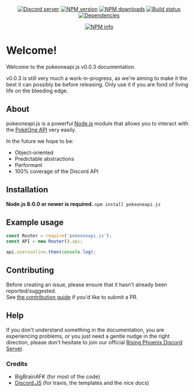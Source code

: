 <div align="center">
  <p>
    <a href="https://discord.gg/56MdzWH"><img src="https://discordapp.com/api/guilds/395758802361909258/embed.png" alt="Discord server" /></a>
    <a href="https://www.npmjs.com/package/pokeoneapi.js"><img src="https://img.shields.io/npm/v/pokeoneapi.js.svg?maxAge=3600" alt="NPM version" /></a>
    <a href="https://www.npmjs.com/package/pokeoneapi.js"><img src="https://img.shields.io/npm/dt/pokeoneapi.js.svg?maxAge=3600" alt="NPM downloads" /></a>
    <a href="https://travis-ci.org/BigBrainAFK/pokeoneapi.js"><img src="https://travis-ci.org/BigBrainAFK/pokeoneapi.js.svg" alt="Build status" /></a>
    <a href="https://david-dm.org/BigBrainAFK/pokeoneapi.js"><img src="https://img.shields.io/david/BigBrainAFK/pokeoneapi.js.svg?maxAge=3600" alt="Dependencies" /></a>
  </p>
  <p>
    <a href="https://nodei.co/npm/pokeoneapi.js/"><img src="https://nodei.co/npm/pokeoneapi.js.png?downloads=true&stars=true" alt="NPM info" /></a>
  </p>
</div>

# Welcome!
Welcome to the pokeoneapi.js v0.0.3 documentation.

v0.0.3 is still very much a work-in-progress, as we're aiming to make it the best it can possibly be before releasing.
Only use it if you are fond of living life on the bleeding edge.

## About
pokeoneapi.js is a powerful [Node.js](https://nodejs.org) module that allows you to interact with the
[PokéOne API](http://poke.one/) very easily.

In the future we hope to be:
- Object-oriented
- Predictable abstractions
- Performant
- 100% coverage of the Discord API

## Installation
**Node.js 8.0.0 or newer is required.**
`npm install pokeoneapi.js`  

## Example usage
```js
const Router = require('pokeoneapi.js');
const API = new Router().api;

api.usersonline.then(console.log);
```

## Contributing
Before creating an issue, please ensure that it hasn't already been reported/suggested.  
See [the contribution guide](https://github.com/BigBrainAFK/pokeoneapi.js/blob/master/.github/CONTRIBUTING.md) if you'd like to submit a PR.

## Help
If you don't understand something in the documentation, you are experiencing problems, or you just need a gentle
nudge in the right direction, please don't hesitate to join our official [Rising Phoenix Discord Server](https://discord.gg/56MdzWH).

### Credits
- BigBrainAFK (for most of the code)
- [Discord.JS](https://github.com/discordjs/discord.js) (for travis, the templates and the nice docs)
